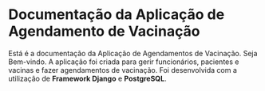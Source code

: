 <h1>Documentação da Aplicação de Agendamento de Vacinação</h1>
<p>Está é a documentação da Aplicação de Agendamentos de Vacinação. Seja Bem-vindo. A aplicação foi criada para gerir funcionários, pacientes e vacinas e fazer agendamentos de vacinação. Foi desenvolvida com a utilização de <strong>Framework Django</strong> e <strong>PostgreSQL</strong>.</p>

